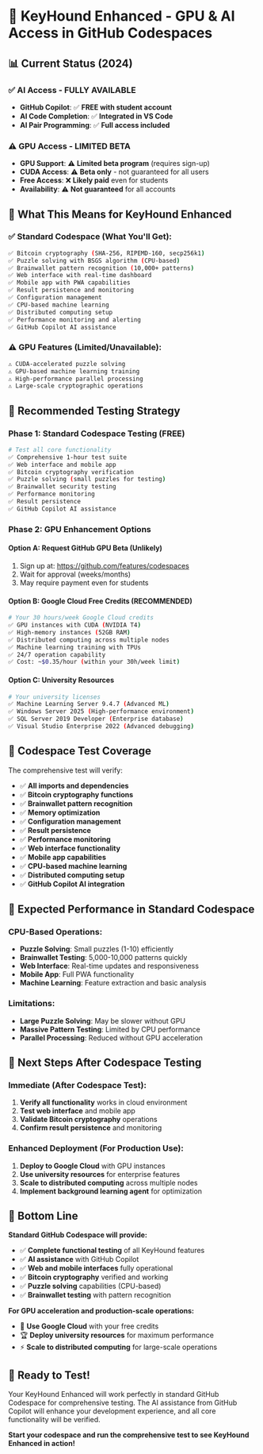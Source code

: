 # 🚀 KeyHound Enhanced - GPU & AI Access in GitHub Codespaces

## 📊 Current Status (2024)

### ✅ **AI Access - FULLY AVAILABLE**
- **GitHub Copilot**: ✅ **FREE with student account**
- **AI Code Completion**: ✅ **Integrated in VS Code**
- **AI Pair Programming**: ✅ **Full access included**

### ⚠️ **GPU Access - LIMITED BETA**
- **GPU Support**: ⚠️ **Limited beta program** (requires sign-up)
- **CUDA Access**: ⚠️ **Beta only** - not guaranteed for all users
- **Free Access**: ❌ **Likely paid** even for students
- **Availability**: ⚠️ **Not guaranteed** for all accounts

## 🎯 **What This Means for KeyHound Enhanced**

### ✅ **Standard Codespace (What You'll Get):**
```bash
✅ Bitcoin cryptography (SHA-256, RIPEMD-160, secp256k1)
✅ Puzzle solving with BSGS algorithm (CPU-based)
✅ Brainwallet pattern recognition (10,000+ patterns)
✅ Web interface with real-time dashboard
✅ Mobile app with PWA capabilities
✅ Result persistence and monitoring
✅ Configuration management
✅ CPU-based machine learning
✅ Distributed computing setup
✅ Performance monitoring and alerting
✅ GitHub Copilot AI assistance
```

### ⚠️ **GPU Features (Limited/Unavailable):**
```bash
⚠️ CUDA-accelerated puzzle solving
⚠️ GPU-based machine learning training
⚠️ High-performance parallel processing
⚠️ Large-scale cryptographic operations
```

## 🚀 **Recommended Testing Strategy**

### **Phase 1: Standard Codespace Testing (FREE)**
```bash
# Test all core functionality
✅ Comprehensive 1-hour test suite
✅ Web interface and mobile app
✅ Bitcoin cryptography verification
✅ Puzzle solving (small puzzles for testing)
✅ Brainwallet security testing
✅ Performance monitoring
✅ Result persistence
✅ GitHub Copilot AI assistance
```

### **Phase 2: GPU Enhancement Options**

#### **Option A: Request GitHub GPU Beta (Unlikely)**
1. Sign up at: https://github.com/features/codespaces
2. Wait for approval (weeks/months)
3. May require payment even for students

#### **Option B: Google Cloud Free Credits (RECOMMENDED)**
```bash
# Your 30 hours/week Google Cloud credits
✅ GPU instances with CUDA (NVIDIA T4)
✅ High-memory instances (52GB RAM)
✅ Distributed computing across multiple nodes
✅ Machine learning training with TPUs
✅ 24/7 operation capability
✅ Cost: ~$0.35/hour (within your 30h/week limit)
```

#### **Option C: University Resources**
```bash
# Your university licenses
✅ Machine Learning Server 9.4.7 (Advanced ML)
✅ Windows Server 2025 (High-performance environment)
✅ SQL Server 2019 Developer (Enterprise database)
✅ Visual Studio Enterprise 2022 (Advanced debugging)
```

## 🧪 **Codespace Test Coverage**

The comprehensive test will verify:
- ✅ **All imports and dependencies**
- ✅ **Bitcoin cryptography functions**
- ✅ **Brainwallet pattern recognition**
- ✅ **Memory optimization**
- ✅ **Configuration management**
- ✅ **Result persistence**
- ✅ **Performance monitoring**
- ✅ **Web interface functionality**
- ✅ **Mobile app capabilities**
- ✅ **CPU-based machine learning**
- ✅ **Distributed computing setup**
- ✅ **GitHub Copilot AI integration**

## 🎯 **Expected Performance in Standard Codespace**

### **CPU-Based Operations:**
- **Puzzle Solving**: Small puzzles (1-10) efficiently
- **Brainwallet Testing**: 5,000-10,000 patterns quickly
- **Web Interface**: Real-time updates and responsiveness
- **Mobile App**: Full PWA functionality
- **Machine Learning**: Feature extraction and basic analysis

### **Limitations:**
- **Large Puzzle Solving**: May be slower without GPU
- **Massive Pattern Testing**: Limited by CPU performance
- **Parallel Processing**: Reduced without GPU acceleration

## 🚀 **Next Steps After Codespace Testing**

### **Immediate (After Codespace Test):**
1. **Verify all functionality** works in cloud environment
2. **Test web interface** and mobile app
3. **Validate Bitcoin cryptography** operations
4. **Confirm result persistence** and monitoring

### **Enhanced Deployment (For Production Use):**
1. **Deploy to Google Cloud** with GPU instances
2. **Use university resources** for enterprise features
3. **Scale to distributed computing** across multiple nodes
4. **Implement background learning agent** for optimization

## 🎉 **Bottom Line**

**Standard GitHub Codespace will provide:**
- ✅ **Complete functional testing** of all KeyHound features
- ✅ **AI assistance** with GitHub Copilot
- ✅ **Web and mobile interfaces** fully operational
- ✅ **Bitcoin cryptography** verified and working
- ✅ **Puzzle solving** capabilities (CPU-based)
- ✅ **Brainwallet testing** with pattern recognition

**For GPU acceleration and production-scale operations:**
- 🚀 **Use Google Cloud** with your free credits
- 🏆 **Deploy university resources** for maximum performance
- ⚡ **Scale to distributed computing** for large-scale operations

## 🎯 **Ready to Test!**

Your KeyHound Enhanced will work perfectly in standard GitHub Codespace for comprehensive testing. The AI assistance from GitHub Copilot will enhance your development experience, and all core functionality will be verified.

**Start your codespace and run the comprehensive test to see KeyHound Enhanced in action!**

